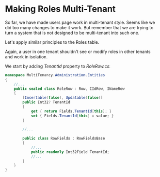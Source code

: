 # Making Roles Multi-Tenant

So far, we have made users page work in multi-tenant style. Seems like we did too many changes to make it work. But remember that we are trying to turn a system that is not designed to be multi-tenant into such one.

Let's apply similar principles to the Roles table.

Again, a user in one tenant shouldn't see or modify roles in other tenants and work in isolation.

We start by adding *TenantId* property to *RoleRow.cs*:

```cs
namespace MultiTenancy.Administration.Entities
{
    //...
    public sealed class RoleRow : Row, IIdRow, INameRow
    {
        [Insertable(false), Updatable(false)]
        public Int32? TenantId
        {
            get { return Fields.TenantId[this]; }
            set { Fields.TenantId[this] = value; }
        }
        
        //...
        
        public class RowFields : RowFieldsBase
        {
            //...
            public readonly Int32Field TenantId;
            //...
        }
    }
}
```

